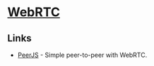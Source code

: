 # [WebRTC](https://webrtc.org/)

## Links

- [PeerJS](https://github.com/peers/peerjs) - Simple peer-to-peer with WebRTC.
